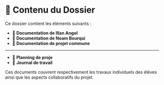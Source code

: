 # 📂 Contenu du Dossier

Ce dossier contient les éléments suivants :

- 📄 **Documentation de Illan Angel**
- 📄 **Documentation de Noam Bourqui**
- 📄 **Documentation de projet commune**

---

- 📄 **Planning de proje**
- 📄 **Journal de travail**

Ces documents couvrent respectivement les travaux individuels des élèves ainsi que les aspects collaboratifs du projet.

